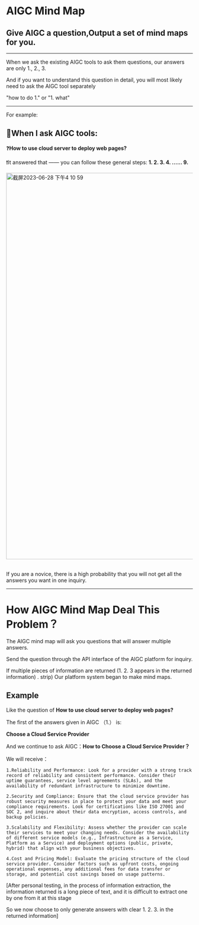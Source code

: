 # AIGC Mind Map

## Give AIGC a question,Output a set of mind maps for you.
---

When we ask the existing AIGC tools to ask them questions, our answers are only 1., 2., 3.

And if you want to understand this question in detail, you will most likely need to ask the AIGC tool separately

"how to do 1." or "1. what"

---

For example:

## 🧠When I ask AIGC tools:

❓**How to use cloud server to deploy web pages?**

❗️It answered that —— you can follow these general steps: **1. 2. 3. 4. ...... 9.** 

<img width="1040" alt="截屏2023-06-28 下午4 10 59" src="https://github.com/yanboishere/AIGC-Continue/assets/76860915/254ca754-92a1-4372-95c7-4eeef3fcaa18">

<br>
<br>


If you are a novice, there is a high probability that you will not get all the answers you want in one inquiry.

---

# How AIGC Mind Map Deal This Problem？
The AIGC mind map will ask you questions that will answer multiple answers. 

Send the question through the API interface of the AIGC platform for inquiry. 

If multiple pieces of information are returned (1. 2. 3 appears in the returned information) . strip) Our platform system began to make mind maps.

## Example

Like the question of **How to use cloud server to deploy web pages?**

The first of the answers given in AIGC （1.） is: 

**Choose a Cloud Service Provider**

And we continue to ask AIGC：**How to Choose a Cloud Service Provider？**

We will receive：

    1.Reliability and Performance: Look for a provider with a strong track record of reliability and consistent performance. Consider their uptime guarantees, service level agreements (SLAs), and the availability of redundant infrastructure to minimize downtime.
    
    2.Security and Compliance: Ensure that the cloud service provider has robust security measures in place to protect your data and meet your compliance requirements. Look for certifications like ISO 27001 and SOC 2, and inquire about their data encryption, access controls, and backup policies.
    
    3.Scalability and Flexibility: Assess whether the provider can scale their services to meet your changing needs. Consider the availability of different service models (e.g., Infrastructure as a Service, Platform as a Service) and deployment options (public, private, hybrid) that align with your business objectives.
    
    4.Cost and Pricing Model: Evaluate the pricing structure of the cloud service provider. Consider factors such as upfront costs, ongoing operational expenses, any additional fees for data transfer or storage, and potential cost savings based on usage patterns.



[After personal testing, in the process of information extraction, the information returned is a long piece of text, and it is difficult to extract one by one from it at this stage

So we now choose to only generate answers with clear 1. 2. 3. in the returned information]


